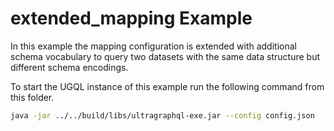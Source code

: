 # extended_mapping Example
In this example the mapping configuration is extended with additional schema vocabulary to query two datasets with the same data structure but different schema encodings.

To start the UGQL instance of this example run the following command from this folder.

```bash
java -jar ../../build/libs/ultragraphql-exe.jar --config config.json
```